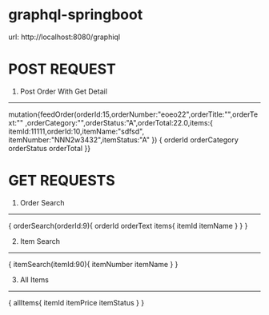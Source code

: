 # graphql-springboot
url: http://localhost:8080/graphiql

POST REQUEST 
=============
1. Post Order With Get Detail
------------------------------
mutation{feedOrder(orderId:15,orderNumber:"eoeo22",orderTitle:"",orderText:""
,orderCategory:"",orderStatus:"A",orderTotal:22.0,items:{
  itemId:11111,orderId:10,itemName:"sdfsd",
  itemNumber:"NNN2w3432",itemStatus:"A"
}) {
  orderId
  orderCategory
  orderStatus
  orderTotal
}}


GET REQUESTS
=============
1. Order Search
-----------------
{
  orderSearch(orderId:9){
    orderId
    orderText
    items{
      itemId
      itemName
    }
  }
}

2. Item Search
----------------
{
 itemSearch(itemId:90){
  itemNumber
  itemName
}
}

3. All Items
----------------
{
  allItems{
    itemId
    itemPrice
    itemStatus
  }
}
